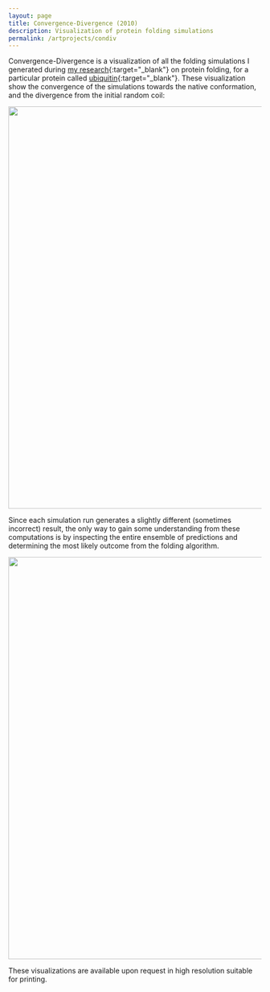 ```yaml
---
layout: page
title: Convergence-Divergence (2010)
description: Visualization of protein folding simulations
permalink: /artprojects/condiv
---
```


Convergence-Divergence is a visualization of all the folding simulations I generated during [my research](http://portfolio.andrescolubri.net/articles/jmb2006_intrabasin_colubri.pdf){:target="_blank"}
on protein folding, for a particular protein called [ubiquitin](http://www.rcsb.org/pdb/explore/explore.do?structureId=1ubq){:target="_blank"}. These visualization 
show the convergence of the simulations towards the native conformation, and the divergence from the initial random coil:

<img width="800" src="http://portfolio.andrescolubri.net/images/conv-div.jpg" style="background:none; border:none; box-shadow:none"/>

Since each simulation run generates a slightly different (sometimes incorrect) result, the only way to gain some understanding from these computations is by inspecting the entire ensemble
of predictions and determining the most likely outcome from the folding algorithm.

<img width="800" src="http://portfolio.andrescolubri.net/images/conv-div-closeup.jpg" style="background:none; border:none; box-shadow:none"/>

These visualizations are available upon request in high resolution suitable for printing.
